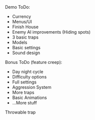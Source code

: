 Demo ToDo:
- Currency
- Menus/UI
- Finish House
- Enemy AI improvements (Hiding spots)
- 3 basic traps
- Models
- Basic settings
- Sound design

Bonus ToDo (feature creep):
- Day night cycle
- Difficulty options
- Full settings
- Aggression System
- More traps
- Basic Animations
- ...More stuff

Throwable trap
